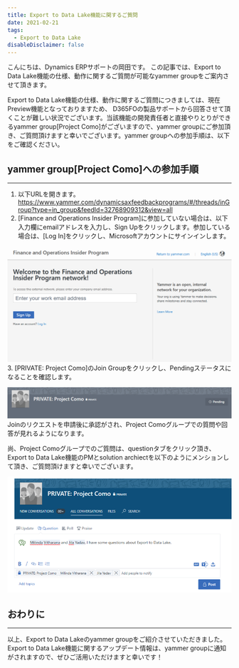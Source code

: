 ```yaml
---
title: Export to Data Lake機能に関するご質問
date: 2021-02-21
tags:
  - Export to Data Lake
disableDisclaimer: false
---
```


こんにちは、Dynamics ERPサポートの岡田です。
この記事では、Export to Data Lake機能の仕様、動作に関するご質問が可能なyammer groupをご案内させて頂きます。

<!-- more -->

Export to Data Lake機能の仕様、動作に関するご質問につきましては、現在Preview機能となっておりますため、
D365FOの製品サポートから回答させて頂くことが難しい状況でございます。当該機能の開発責任者と直接やりとりができるyammer group[Project Como]がございますので、yammer groupにご参加頂き、ご質問頂けますと幸いでございます。yammer groupへの参加手順は、以下をご確認ください。

<!-- 見出し -->

## yammer group[Project Como]への参加手順
---
<!-- 数字リスト -->

1. 以下URLを開きます。
https://www.yammer.com/dynamicsaxfeedbackprograms/#/threads/inGroup?type=in_group&feedId=32768909312&view=all
2. [Finance and Operations Insider Program]に参加していない場合は、以下入力欄にemailアドレスを入力し、Sign Upをクリックします。参加している場合は、[Log In]をクリックし、Microsoftアカウントにサインインします。
<!-- 画像 (リポジトリ内ファイルを参照 -->
![](./ExportToDataLake/ExportToDataLake1.png)
3. [PRIVATE: Project Como]のJoin Groupをクリックし、Pendingステータスになることを確認します。
<!-- 画像 (リポジトリ内ファイルを参照 -->
![](./ExportToDataLake/ExportToDataLake3.png)
Joinのリクエストを申請後に承認がされ、Project Comoグループでの質問や回答が見れるようになります。

尚、Project Comoグループでのご質問は、questionタブをクリック頂き、Export to Data Lake機能のPMとsolution archiectを以下のようにメンションして頂き、ご質問頂けますと幸いでございます。
<!-- 画像 (リポジトリ内ファイルを参照 -->
![](./ExportToDataLake/ExportToDataLake2.png)
<!-- 区切り線 -->
## おわりに
---
以上、Export to Data Lakeのyammer groupをご紹介させていただきました。
Export to Data Lake機能に関するアップデート情報は、yammer groupに通知がされますので、ぜひご活用いただけますと幸いです！

